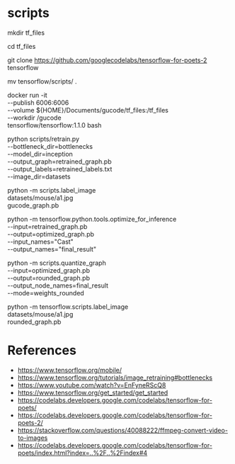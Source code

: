 # scripts
mkdir tf_files

cd tf_files

git clone https://github.com/googlecodelabs/tensorflow-for-poets-2 tensorflow

mv tensorflow/scripts/ .

docker run -it \
  --publish 6006:6006 \
  --volume ${HOME}/Documents/gucode/tf_files:/tf_files \
  --workdir /gucode \
  tensorflow/tensorflow:1.1.0 bash

python scripts/retrain.py \
  --bottleneck_dir=bottlenecks \
  --model_dir=inception \
  --output_graph=retrained_graph.pb \
  --output_labels=retrained_labels.txt \
  --image_dir=datasets

python -m scripts.label_image \
  datasets/mouse/a1.jpg \
  gucode_graph.pb

python -m tensorflow.python.tools.optimize_for_inference \
  --input=retrained_graph.pb \
  --output=optimized_graph.pb \
  --input_names="Cast" \
  --output_names="final_result"

python -m scripts.quantize_graph \
  --input=optimized_graph.pb \
  --output=rounded_graph.pb \
  --output_node_names=final_result \
  --mode=weights_rounded

python -m tensorflow.scripts.label_image \
  datasets/mouse/a1.jpg \
  rounded_graph.pb
  
# References
- https://www.tensorflow.org/mobile/
- https://www.tensorflow.org/tutorials/image_retraining#bottlenecks
- https://www.youtube.com/watch?v=EnFyneRScQ8
- https://www.tensorflow.org/get_started/get_started
- https://codelabs.developers.google.com/codelabs/tensorflow-for-poets/
- https://codelabs.developers.google.com/codelabs/tensorflow-for-poets-2/
- https://stackoverflow.com/questions/40088222/ffmpeg-convert-video-to-images
- https://codelabs.developers.google.com/codelabs/tensorflow-for-poets/index.html?index=..%2F..%2Findex#4

